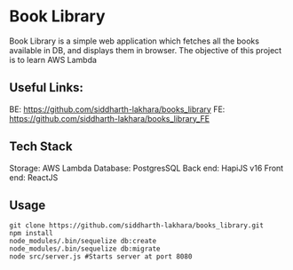 # Book Library
Book Library is a simple web application which fetches all the books available in DB, and displays them in browser. The objective of this project is to learn AWS Lambda

## Useful Links:

BE: https://github.com/siddharth-lakhara/books_library
FE: https://github.com/siddharth-lakhara/books_library_FE

## Tech Stack

Storage: AWS Lambda
Database: PostgresSQL
Back end: HapiJS v16
Front end: ReactJS

## Usage
```
git clone https://github.com/siddharth-lakhara/books_library.git
npm install
node_modules/.bin/sequelize db:create
node_modules/.bin/sequelize db:migrate
node src/server.js #Starts server at port 8080
```